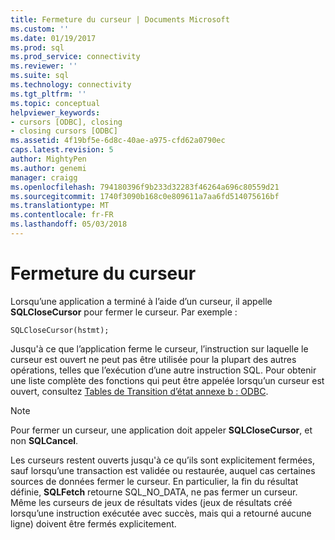 ```yaml
---
title: Fermeture du curseur | Documents Microsoft
ms.custom: ''
ms.date: 01/19/2017
ms.prod: sql
ms.prod_service: connectivity
ms.reviewer: ''
ms.suite: sql
ms.technology: connectivity
ms.tgt_pltfrm: ''
ms.topic: conceptual
helpviewer_keywords:
- cursors [ODBC], closing
- closing cursors [ODBC]
ms.assetid: 4f19bf5e-6d8c-40ae-a975-cfd62a0790ec
caps.latest.revision: 5
author: MightyPen
ms.author: genemi
manager: craigg
ms.openlocfilehash: 794180396f9b233d32283f46264a696c80559d21
ms.sourcegitcommit: 1740f3090b168c0e809611a7aa6fd514075616bf
ms.translationtype: MT
ms.contentlocale: fr-FR
ms.lasthandoff: 05/03/2018
---
```

# <a name="closing-the-cursor"></a>Fermeture du curseur
Lorsqu’une application a terminé à l’aide d’un curseur, il appelle **SQLCloseCursor** pour fermer le curseur. Par exemple :  
  
```  
SQLCloseCursor(hstmt);  
```  
  
 Jusqu'à ce que l’application ferme le curseur, l’instruction sur laquelle le curseur est ouvert ne peut pas être utilisée pour la plupart des autres opérations, telles que l’exécution d’une autre instruction SQL. Pour obtenir une liste complète des fonctions qui peut être appelée lorsqu’un curseur est ouvert, consultez [Tables de Transition d’état annexe b : ODBC](../../../odbc/reference/appendixes/appendix-b-odbc-state-transition-tables.md).  
  
> [!NOTE]  
>  Pour fermer un curseur, une application doit appeler **SQLCloseCursor**, et non **SQLCancel**.  
  
 Les curseurs restent ouverts jusqu'à ce qu’ils sont explicitement fermées, sauf lorsqu’une transaction est validée ou restaurée, auquel cas certaines sources de données fermer le curseur. En particulier, la fin du résultat définie, **SQLFetch** retourne SQL_NO_DATA, ne pas fermer un curseur. Même les curseurs de jeux de résultats vides (jeux de résultats créé lorsqu’une instruction exécutée avec succès, mais qui a retourné aucune ligne) doivent être fermés explicitement.
